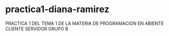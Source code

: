 # practica1-diana-ramirez
PRACTICA 1 DEL TEMA 1 DE LA MATERIA DE PROGRAMACION EN ABIENTE CLIENTE SERVIDOR GRUPO B
